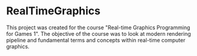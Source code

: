 # RealTimeGraphics
This project was created for the course "Real-time Graphics Programming for Games 1". The objective of the course was to look at modern rendering pipeline and fundamental terms and concepts within real-time computer graphics.
